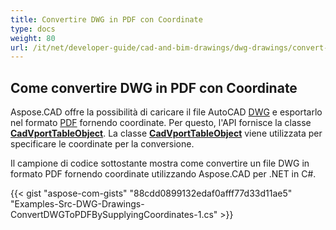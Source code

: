 ```yaml
---
title: Convertire DWG in PDF con Coordinate
type: docs
weight: 80
url: /it/net/developer-guide/cad-and-bim-drawings/dwg-drawings/convert-dwg-to-dwf-with-coordinatesconvert-dwg-to-pdf-with-coordinates/
---
```



## **Come convertire DWG in PDF con Coordinate**

Aspose.CAD offre la possibilità di caricare il file AutoCAD [DWG](https://docs.fileformat.com/cad/dwg/) e esportarlo nel formato [PDF](https://docs.fileformat.com/pdf/) fornendo coordinate. Per questo, l'API fornisce la classe [**CadVportTableObject**](https://reference.aspose.com/cad/net/aspose.cad.fileformats.cad.cadtables/cadvporttableobject). La classe [**CadVportTableObject**](https://reference.aspose.com/cad/net/aspose.cad.fileformats.cad.cadtables/cadvporttableobject) viene utilizzata per specificare le coordinate per la conversione.

Il campione di codice sottostante mostra come convertire un file DWG in formato PDF fornendo coordinate utilizzando Aspose.CAD per .NET in C#.

{{< gist "aspose-com-gists" "88cdd0899132edaf0afff77d33d11ae5" "Examples-Src-DWG-Drawings-ConvertDWGToPDFBySupplyingCoordinates-1.cs" >}}
